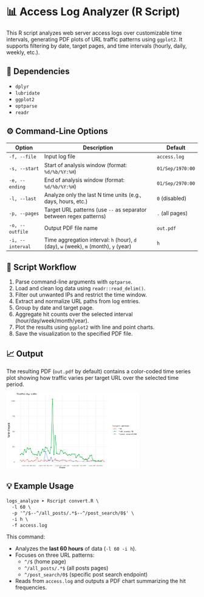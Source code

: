 <h1>📊 Access Log Analyzer (R Script)</h1>

<p>This R script analyzes web server access logs over customizable time intervals, generating PDF plots of URL traffic patterns using <code>ggplot2</code>.  
It supports filtering by date, target pages, and time intervals (hourly, daily, weekly, etc.).</p>

<h2>🧩 Dependencies</h2>
<ul>
  <li><code>dplyr</code></li>
  <li><code>lubridate</code></li>
  <li><code>ggplot2</code></li>
  <li><code>optparse</code></li>
  <li><code>readr</code></li>
</ul>

<h2>⚙️ Command-Line Options</h2>

<table class="option-table">
  <thead>
    <tr><th>Option</th><th>Description</th><th>Default</th></tr>
  </thead>
  <tbody>
    <tr><td><code>-f, --file</code></td><td>Input log file</td><td><code>access.log</code></td></tr>
    <tr><td><code>-s, --start</code></td><td>Start of analysis window (format: <code>%d/%b/%Y:%H</code>)</td><td><code>01/Sep/1970:00</code></td></tr>
    <tr><td><code>-e, --ending</code></td><td>End of analysis window (format: <code>%d/%b/%Y:%H</code>)</td><td><code>01/Sep/2970:00</code></td></tr>
    <tr><td><code>-l, --last</code></td><td>Analyze only the last N time units (e.g., days, hours, etc.)</td><td><code>0</code> (disabled)</td></tr>
    <tr><td><code>-p, --pages</code></td><td>Target URL patterns (use <code>--</code> as separator between regex patterns)</td><td><code>.</code> (all pages)</td></tr>
    <tr><td><code>-o, --outfile</code></td><td>Output PDF file name</td><td><code>out.pdf</code></td></tr>
    <tr><td><code>-i, --interval</code></td><td>Time aggregation interval:  
        <code>h</code> (hour), <code>d</code> (day), <code>w</code> (week),  
        <code>m</code> (month), <code>y</code> (year)</td><td><code>h</code></td></tr>
  </tbody>
</table>

<h2>🧠 Script Workflow</h2>
<ol>
  <li>Parse command-line arguments with <code>optparse</code>.</li>
  <li>Load and clean log data using <code>readr::read_delim()</code>.</li>
  <li>Filter out unwanted IPs and restrict the time window.</li>
  <li>Extract and normalize URL paths from log entries.</li>
  <li>Group by <span class="highlight">date</span> and <span class="highlight">target page</span>.</li>
  <li>Aggregate hit counts over the selected interval (hour/day/week/month/year).</li>
  <li>Plot the results using <code>ggplot2</code> with line and point charts.</li>
  <li>Save the visualization to the specified PDF file.</li>
</ol>

<h2>📈 Output</h2>
<p>The resulting PDF (<code>out.pdf</code> by default) contains a color-coded time series plot showing how traffic varies per target URL over the selected time period.</p>

<img src="example.jpg" height="200" width="350" alt="example.jpg">

<h2>💡 Example Usage</h2>

<pre><code>logs_analyze ➤ Rscript convert.R \
  -l 60 \
  -p '^/$--^/all_posts/.*$--^/post_search/0$' \
  -i h \
  -f access.log
</code></pre>

<p>This command:</p>
<ul>
  <li>Analyzes the <strong>last 60 hours</strong> of data (<code>-l 60 -i h</code>).</li>
  <li>Focuses on three URL patterns:
    <ul>
      <li><code>^/$</code> (home page)</li>
      <li><code>^/all_posts/.*$</code> (all posts pages)</li>
      <li><code>^/post_search/0$</code> (specific post search endpoint)</li>
    </ul>
  </li>
  <li>Reads from <code>access.log</code> and outputs a PDF chart summarizing the hit frequencies.</li>
</ul>


